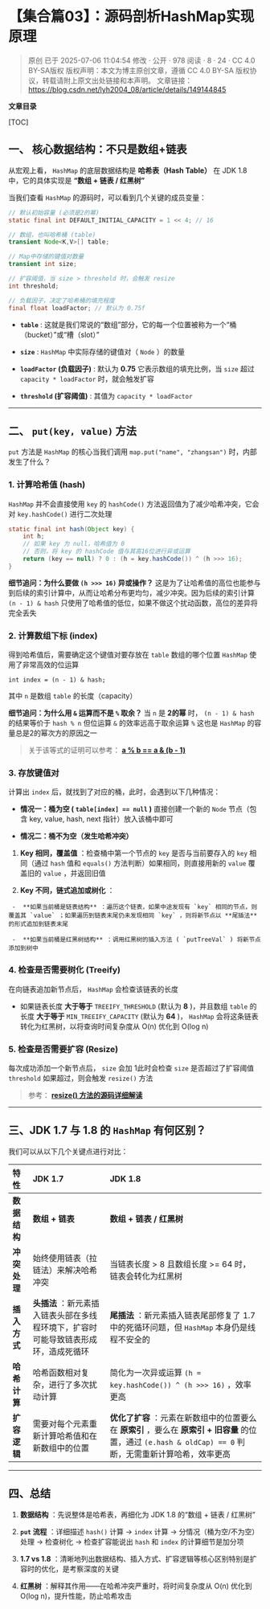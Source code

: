 # 【集合篇03】：源码剖析HashMap实现原理

> 原创 已于 2025-07-06 11:04:54 修改 · 公开 · 978 阅读 · 8 · 24 · CC 4.0 BY-SA版权 版权声明：本文为博主原创文章，遵循 CC 4.0 BY-SA 版权协议，转载请附上原文出处链接和本声明。
> 文章链接：https://blog.csdn.net/lyh2004_08/article/details/149144845

**文章目录**

[TOC]



## 一、 核心数据结构：不只是数组+链表

从宏观上看， `HashMap` 的底层数据结构是 **哈希表（Hash Table）** 在 JDK 1.8 中，它的具体实现是 **“数组 + 链表 / 红黑树”** 

当我们查看 `HashMap` 的源码时，可以看到几个关键的成员变量：

```java
// 默认初始容量 (必须是2的幂)
static final int DEFAULT_INITIAL_CAPACITY = 1 << 4; // 16

// 数组，也叫哈希桶 (table)
transient Node<K,V>[] table;

// Map中存储的键值对数量
transient int size;

// 扩容阈值，当 size > threshold 时，会触发 resize
int threshold;

// 负载因子，决定了哈希桶的填充程度
final float loadFactor; // 默认为 0.75f
```

-  **`table`** : 这就是我们常说的“数组”部分，它的每一个位置被称为一个“桶（bucket）”或“槽（slot）”

-  **`size`** : `HashMap` 中实际存储的键值对（ `Node` ）的数量

-  **`loadFactor` (负载因子)** : 默认为 **0.75** 它表示数组的填充比例，当 `size` 超过 `capacity * loadFactor` 时，就会触发扩容

-  **`threshold` (扩容阈值)** : 其值为 `capacity * loadFactor` 

---

## 二、 `put(key, value)` 方法

`put` 方法是 `HashMap` 的核心当我们调用 `map.put("name", "zhangsan")` 时，内部发生了什么？

### 1. 计算哈希值 (hash)

`HashMap` 并不会直接使用 `key` 的 `hashCode()` 方法返回值为了减少哈希冲突，它会对 `key.hashCode()` 进行二次处理

```java
static final int hash(Object key) {
    int h;
    // 如果 key 为 null，哈希值为 0
    // 否则，将 key 的 hashCode 值与其高16位进行异或运算
    return (key == null) ? 0 : (h = key.hashCode()) ^ (h >>> 16);
}
```

**细节追问：为什么要做 `(h >>> 16)` 异或操作？** 
这是为了让哈希值的高位也能参与到后续的索引计算中，从而让哈希分布更均匀，减少冲突。因为后续的索引计算 `(n - 1) & hash` 只使用了哈希值的低位，如果不做这个扰动函数，高位的差异将完全丢失

### 2. 计算数组下标 (index)

得到哈希值后，需要确定这个键值对要存放在 `table` 数组的哪个位置 `HashMap` 使用了非常高效的位运算

`int index = (n - 1) & hash;` 

其中 `n` 是数组 `table` 的长度（capacity）

**细节追问：为什么用 `&` 运算而不是 `%` 取余？** 
当 `n` 是 **2的幂** 时， `(n - 1) & hash` 的结果等价于 `hash % n` 但位运算 `&` 的效率远高于取余运算 `%` 这也是 `HashMap` 的容量总是2的幂次方的原因之一

> 关于该等式的证明可以参考： **[a % b == a & (b - 1)](https://blog.csdn.net/lyh2004_08/article/details/149150274)** 

### 3. 存放键值对

计算出 `index` 后，就找到了对应的桶，此时，会遇到以下几种情况：

-  **情况一：桶为空 ( `table[index] == null` )** 
  直接创建一个新的 `Node` 节点（包含 key, value, hash, next 指针）放入该桶中即可

-  **情况二：桶不为空（发生哈希冲突）** 

  1.  **Key 相同，覆盖值** ：检查桶中第一个节点的 `key` 是否与当前要存入的 `key` 相同（通过 `hash` 值和 `equals()` 方法判断）如果相同，则直接用新的 `value` 覆盖旧的 `value` ，并返回旧值

  2.  **Key 不同，链式追加或树化** ：

     -  **如果当前桶是链表结构** ：遍历这个链表，如果中途发现有 `key` 相同的节点，则覆盖其 `value` ；如果遍历到链表末尾仍未发现相同 `key` ，则将新节点以 **尾插法** 的形式追加到链表末尾

     -  **如果当前桶是红黑树结构** ：调用红黑树的插入方法 ( `putTreeVal` ) 将新节点添加到树中

### 4. 检查是否需要树化 (Treeify)

在向链表追加新节点后， `HashMap` 会检查该链表的长度

- 如果链表长度 **大于等于** `TREEIFY_THRESHOLD` (默认为 **8** )，并且数组 `table` 的长度 **大于等于** `MIN_TREEIFY_CAPACITY` (默认为 **64** )， `HashMap` 会将这条链表转化为红黑树，以将查询时间复杂度从 O(n) 优化到 O(log n)

### 5. 检查是否需要扩容 (Resize)

每次成功添加一个新节点后， `size` 会加 1此时会检查 `size` 是否超过了扩容阈值 `threshold` 如果超过，则会触发 `resize()` 方法

> 参考： **[resize() 方法的源码详细解读](https://blog.csdn.net/lyh2004_08/article/details/149148936)** 

---

## 三、JDK 1.7 与 1.8 的 `HashMap` 有何区别？

我们可以从以下几个关键点进行对比：

| 特性 | JDK 1.7 | JDK 1.8 |
|:---|:---|:---|
|  **数据结构**  |  **数组 + 链表**  |  **数组 + 链表 / 红黑树**  |
|  **冲突处理**  | 始终使用链表（拉链法）来解决哈希冲突 | 当链表长度 > 8 且数组长度 >= 64 时，链表会转化为红黑树 |
|  **插入方式**  |  **头插法** ：新元素插入链表头部在多线程环境下，扩容时可能导致链表形成环，造成死循环 |  **尾插法** ：新元素插入链表尾部修复了 1.7 中的死循环问题，但 `HashMap` 本身仍是线程不安全的 |
|  **哈希计算**  | 哈希函数相对复杂，进行了多次扰动计算 | 简化为一次异或运算 `(h = key.hashCode()) ^ (h >>> 16)` ，效率更高 |
|  **扩容逻辑**  | 需要对每个元素重新计算哈希值和在新数组中的位置 |  **优化了扩容** ：元素在新数组中的位置要么在 **原索引** ，要么在 **原索引 + 旧容量** 的位置，通过 `(e.hash & oldCap) == 0` 判断，无需重新计算哈希，效率更高 |


---

## 四、总结

1.  **数据结构** ：先说整体是哈希表，再细化为 JDK 1.8 的“数组 + 链表 / 红黑树”

2.  **`put` 流程** ：详细描述 `hash()` 计算 -> `index` 计算 -> 分情况（桶为空/不为空）处理 -> 检查树化 -> 检查扩容能说出 `hash` 和 `index` 的计算细节是加分项

3.  **1.7 vs 1.8** ：清晰地列出数据结构、插入方式、扩容逻辑等核心区别特别是扩容时的优化，是考察深度的关键

4.  **红黑树** ：解释其作用——在哈希冲突严重时，将时间复杂度从 O(n) 优化到 O(log n)，提升性能，防止哈希攻击

